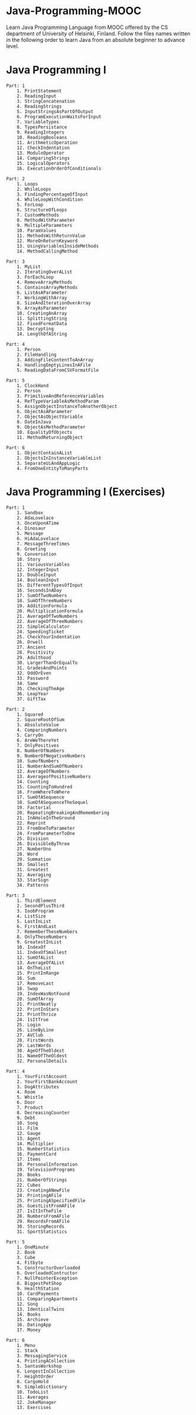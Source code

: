 # Java-Programming-MOOC
Learn Java Programming Language from MOOC offered by the CS department of University of Helsinki, Finland. Follow the files names written in the following order to learn Java from an absolute beginner to advance level.

# Java Programming I
    Part: 1
        1. PrintStatement
        2. ReadingInput
        3. StringConcatenation
        4. ReadingStrings
        5. InputStringsAsPartOfOutput
        6. ProgramExecutionWaitsForInput
        7. VariableTypes
        8. TypesPersistance
        9. ReadingIntegers
        10. ReadingBooleans
        11. ArithmeticOperation
        12. CheckIndentation
        13. ModuloOperator
        14. ComparingStrings
        15. LogicalOperators
        16. ExecutionOrderOfConditionals

    Part: 2
        1. Loops
        2. WhileLoops
        3. FindingPercentageOfInput
        4. WhileLoopWithCondition
        5. ForLoop
        6. StructureOfLoops
        7. CustomMethods
        8. MethodWithParameter
        9. MultipleParameters
        10. ParamValues
        11. MethodsWithReturnValue
        12. MoreOnReturnKeyword
        13. UsingVariablesInsideMethods
        14. MethodCallingMethod
    
    Part: 3
        1. MyList
        2. IteratingOverAList
        3. ForEachLoop
        4. RemoveArrayMethods
        5. ContainsArrayMethods
        6. ListAsAParameter
        7. WorkingWithArray
        8. SizeAndIterationOverArray
        9. ArrayAsParameter
        10. CreatingAnArray
        11. SplittingString
        12. FixedFormatData
        13. Decrypting
        14. LengthOfAString
    
    Part: 4
        1. Person
        2. FileHandling
        3. AddingFileContentToAnArray
        4. HandlingEmptyLinesInAFile
        5. ReadingDataFromCSVFormatFile

    Part: 5
        1. ClockHand
        2. Person
        3. PrimitiveAndReferenceVariables
        4. RefTypeVariableAsMethodParam
        5. AssignObjectInstanceToAnotherObject
        6. ObjectAsAParameter
        7. ObjectAsObjectVariable
        8. DateInJava
        9. ObjectAsMethodParameter
        10. EqualityOfObjects
        11. MethodReturningObject
    
    Part: 6
        1. ObjectContainAList
        2. ObjectsInInstanceVariableList
        3. SeparateUiAndAppLogic
        4. FromOneEntityToManyParts

# Java Programming I (Exercises)
    Part: 1
        1. Sandbox
        2. AdaLovelace
        3. OnceUponATime
        4. Dinosaur
        5. Message
        6. HiAdaLovelace
        7. MessageThreeTimes
        8. Greeting
        9. Conversation
        10. Story
        11. VariousVariables
        12. IntegerInput
        13. DoubleInput
        14. BooleanInput
        15. DifferentTypesOfInput
        16. SecondsInADay
        17. SumOfTwoNumbers
        18. SumOfThreeNumbers
        19. AdditionFormula
        20. MultiplicationFormula
        21. AverageOfTwoNumbers
        22. AverageOfThreeNumbers
        23. SimpleCalculator
        24. SpeedingTicket
        25. CheckYourIndentation
        26. Orwell
        27. Ancient 
        28. Positivity
        29. Adulthood
        30. LargerThanOrEqualTo
        31. GradesAndPoints
        32. OddOrEven
        33. Password
        34. Same
        35. CheckingTheAge
        36. LeapYear
        37. GiftTax
    
    Part: 2
        1. Squared
        2. SquareRootOfSum
        3. AbsoluteValue
        4. ComparingNumbers
        5. CarryOn
        6. AreWeThereYet
        7. OnlyPositives
        8. NumberOfNumbers
        9. NumberOfNegativeNumbers
        10. SumofNumbers
        11. NumberAndSumOfNumbers
        12. AverageOfNumbers
        13. AverageofPositiveNumbers
        14. Counting
        15. CountingToHundred
        16. FromWhereToWhere
        17. SumOfASequence
        18. SumOfASequenceTheSequel
        19. Factorial
        20. RepeatingBreakingAndRemembering
        21. InAHoleInTheGround
        22. Reprint
        23. FromOneToParameter
        24. FromParameterToOne
        25. Division
        26. DivisibleByThree
        27. NumberUno
        28. Word
        29. Summation
        30. Smallest
        31. Greatest
        32. Averaging
        33. StarSign
        34. Patterns

    Part: 3
        1. ThirdElement
        2. SecondPlusThird
        3. IoobProgram
        4. ListSize
        5. LastInList
        6. FirstAndLast
        7. RememberTheseNumbers
        8. OnlyTheseNumbers
        9. GreatestInList
        10. IndexOf
        11. IndexOfSmallest
        12. SumOfAList
        13. AverageOfAList
        14. OnTheList
        15. PrintInRange
        16. Sum
        17. RemoveLast
        18. Swap
        19. IndexWasNotFound
        20. SumOfArray
        21. PrintNeatly
        22. PrintInStars
        23. PrintThrice
        24. IsItTrue
        25. Login
        26. LineByLine
        27. AVClub
        28. FirstWords
        29. LastWords
        30. AgeOfTheOldest
        31. NameOfTheOldest
        32. PersonalDetails

    Part: 4
        1. YourFirstAccount
        2. YourFirstBankAccount
        3. DogAttributes
        4. Room
        5. Whistle
        6. Door
        7. Product
        8. DecreasingCounter
        9. Debt
        10. Song
        11. Film
        12. Gauge
        13. Agent
        14. Multiplier
        15. NumberStatistics
        16. PaymentCard
        17. Items
        18. PersonalInformation
        19. TelevisionPrograms
        20. Books
        21. NumberOfStrings
        22. Cubes
        23. CreatingANewFile
        24. PrintingAFile
        25. PrintingASpecifiedFile
        26. GuestListFromAFile
        27. IsItInTheFile
        28. NumbersFromAFile
        29. RecordsFromAFile
        30. StoringRecords
        31. SportStatistics

    Part: 5
        1. OneMinute
        2. Book
        3. Cube
        4. Fitbyte
        5. ConstructorOverloaded
        6. OverloadedContructor
        7. NullPointerException
        8. BiggestPetShop
        9. HealthStation
        10. CardPayments
        11. ComparingApartments
        12. Song
        13. IdenticalTwins
        14. Books
        15. Archieve
        16. DatingApp
        17. Money

    Part: 6
        1. Menu
        2. Stack
        3. MessagingService
        4. PrintingACollection
        5. SantasWorkshop
        6. LongestInCollection
        7. HeightOrder
        8. CargoHold
        9. SimpleDictionary
        10. TodoList
        11. Averages
        12. JokeManager
        13. Exercises
